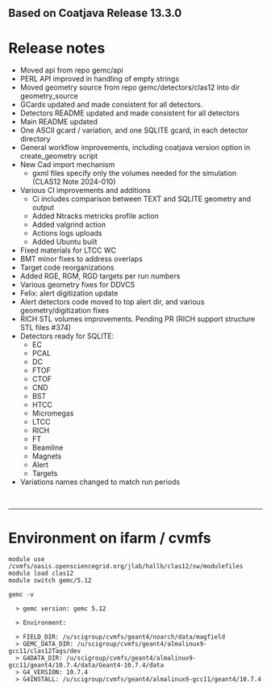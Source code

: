 ## Based on Coatjava Release 13.3.0


# Release notes

- Moved api from repo gemc/api 
- PERL API improved in handling of empty strings
- Moved geometry source from repo gemc/detectors/clas12 into dir geometry_source
- GCards updated and made consistent for all detectors. 
- Detectors README updated and made consistent for all detectors
- Main README updated
- One ASCII gcard / variation, and one SQLITE gcard, in each detector directory
- General workflow improvements, including coatjava version option in create_geometry script
- New Cad import mechanism
  - gxml files specify only the volumes needed for the simulation (CLAS12 Note 2024-010)
- Various CI improvements and additions
  - Ci includes comparison between TEXT and SQLITE geometry and output
  - Added Ntracks metricks profile action
  - Added valgrind action
  - Actions logs uploads
  - Added Ubuntu built
- Fixed materials for LTCC WC
- BMT minor fixes to address overlaps
- Target code reorganizations 
- Added RGE, RGM, RGD targets per run numbers
- Various geometry fixes for DDVCS 
- Felix: alert digitization update
- Alert detectors code moved to top alert dir, and various geometry/digitization fixes
- RICH STL volumes improvements. Pending PR (RICH support structure STL files #374)
- Detectors ready for SQLITE:
	- EC
    - PCAL
    - DC
    - FTOF
    - CTOF
    - CND
    - BST
    - HTCC
    - Micromegas
    - LTCC
    - RICH
    - FT
    - Beamline
    - Magnets
    - Alert
    - Targets
- Variations names changed to match run periods

<br/>
<hr/>


 # Environment on ifarm / cvmfs

```
module use /cvmfs/oasis.opensciencegrid.org/jlab/hallb/clas12/sw/modulefiles 
module load clas12
module switch gemc/5.12

gemc -v 

  > gemc version: gemc 5.12

  > Environment:

  > FIELD_DIR: /u/scigroup/cvmfs/geant4/noarch/data/magfield
  > GEMC_DATA_DIR: /u/scigroup/cvmfs/geant4/almalinux9-gcc11/clas12Tags/dev
  > G4DATA_DIR: /u/scigroup/cvmfs/geant4/almalinux9-gcc11/geant4/10.7.4/data/Geant4-10.7.4/data
  > G4_VERSION: 10.7.4
  > G4INSTALL: /u/scigroup/cvmfs/geant4/almalinux9-gcc11/geant4/10.7.4
